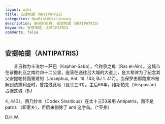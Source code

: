 ```yaml
---
layout: wiki
title: 安提帕提（ANTIPATRIS）
categories: NewBibleDictionary
description: 圣经新词典: 安提帕提（ANTIPATRIS）
keywords: 安提帕提, ANTIPATRIS
comments: false
---
```


## 安提帕提（ANTIPATRIS）

　　昔日称为卡法尔－萨巴（Kaphar-Saba），今称泉之角（Ras el-Ain）。这城市在该撒利亚之南约四十二公里，座落在通往吕大城的大道上，是大希律为了纪念其父安提帕特而重建的（Josephus, Ant. 16. 143; BJ 1. 417）。当保罗由耶路撒冷被解到该撒利亚时，曾路过此地（徒廿三31）。主后68年，维斯帕先（Vespasian）占据这城（BJ

4, 443）。西乃抄本（Codex Sinaiticus）在太十三53采用 Antipatris，而不是 patris （即家乡），但后来删除了 anti 这字首。（*亚弗）

D.H.W.






